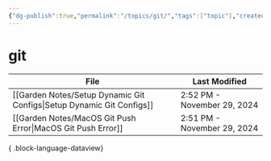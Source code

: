 ```yaml
---
{"dg-publish":true,"permalink":"/topics/git/","tags":["topic"],"created":"2024-11-28T09:58","updated":"2024-11-29T18:41"}
---
```


# git

| File                                                                     | Last Modified               |
| ------------------------------------------------------------------------ | --------------------------- |
| [[Garden Notes/Setup Dynamic Git Configs\|Setup Dynamic Git Configs]] | 2:52 PM - November 29, 2024 |
| [[Garden Notes/MacOS Git Push Error\|MacOS Git Push Error]]           | 2:51 PM - November 29, 2024 |

{ .block-language-dataview}